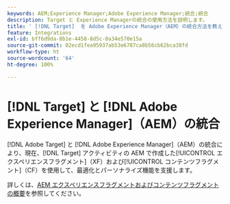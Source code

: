 ```yaml
---
keywords: AEM;Experience Manager;Adobe Experience Manager;統合;統合
description: Target と Experience Managerの統合の使用方法を説明します。
title: ' [!DNL Target]  を Adobe Experience Manager（AEM）の統合方法を教えてください。'
feature: Integrations
exl-id: bff6d9da-8b1e-4458-8d5c-0a34e570e15a
source-git-commit: 02ecd1fea95937ab53e6787ca8b56cb62bca38fd
workflow-type: ht
source-wordcount: '64'
ht-degree: 100%

---
```


# [!DNL Target] と [!DNL Adobe Experience Manager]（AEM）の統合

[!DNL Adobe Target] と [!DNL Adobe Experience Manager]（AEM）の統合により、現在、[!DNL Target] アクティビティの AEM で作成した[!UICONTROL エクスペリエンスフラグメント]（XF）および[!UICONTROL コンテンツフラグメント]（CF）を使用して、最適化とパーソナライズ機能を支援します。

詳しくは、[AEM エクスペリエンスフラグメントおよびコンテンツフラグメントの概要](/help/main/c-integrating-target-with-mac/aem/aem-experience-and-content-fragments.md)を参照してください。
